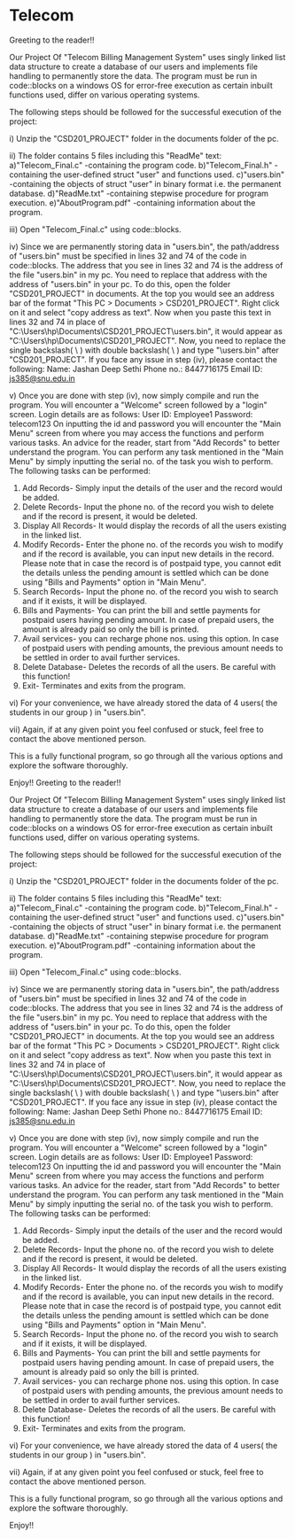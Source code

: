 # Telecom
Greeting to the reader!!

Our Project Of "Telecom Billing Management System" uses singly linked list data structure to create a database of our users and implements file handling to permanently store the data.
The program must be run in code::blocks on a windows OS for error-free execution as certain inbuilt functions used, differ on various operating systems.

The following steps should be followed for the successful execution of the project:

i) Unzip the "CSD201_PROJECT" folder in the documents folder of the pc.

ii) The folder contains 5 files including this "ReadMe" text:
    a)"Telecom_Final.c"  -containing the program code.
    b)"Telecom_Final.h"  -containing the user-defined struct "user" and functions used.
    c)"users.bin"        -containing the objects of struct "user" in binary format i.e. the permanent database.
    d)"ReadMe.txt"       -containing stepwise procedure for program execution.
    e)"AboutProgram.pdf" -containing information about the program.

iii) Open "Telecom_Final.c" using code::blocks.

iv) Since we are permanently storing data in "users.bin", the path/address of "users.bin" must be specified in lines 32 and 74 of the code in code::blocks. The address that you see in lines 32 and 74 is the address of the file "users.bin" in my pc. You need to replace that address with the address of "users.bin" in your pc. 
To do this, open the folder "CSD201_PROJECT" in documents. At the top you would see an address bar of the format "This PC > Documents > CSD201_PROJECT". Right click on it and select "copy address as text". Now when you paste this text in lines 32 and 74 in place of "C:\\Users\\hp\\Documents\\CSD201_PROJECT\\users.bin", it would appear as "C:\Users\hp\Documents\CSD201_PROJECT". Now, you need to replace the single backslash( \ ) with double backslash( \\ ) and type "\\users.bin" after "CSD201_PROJECT".
If you face any issue in step (iv), please contact the following:
Name: Jashan Deep Sethi
Phone no.: 8447716175
Email ID: js385@snu.edu.in

v) Once you are done with step (iv), now simply compile and run the program. You will encounter a "Welcome" screen followed by a "login" screen. Login details are as follows:
User ID: Employee1
Password: telecom123
On inputting the id and password you will encounter the "Main Menu" screen from where you may access the functions and perform various tasks. An advice for the reader, start from "Add  Records" to better understand the program.
You can perform any task mentioned in the "Main Menu" by simply inputting the serial no. of the task you wish to perform.
The following tasks can be performed:
1) Add Records- Simply input the details of the user and the record would be added.
2) Delete Records- Input the phone no. of the record you wish to delete and if the record is present, it would be deleted.
3) Display All Records- It would display the records of all the users existing in the linked list.
4) Modify Records- Enter the phone no. of the records you wish to modify and if the record is available, you can input new details in the record. Please note that in case the record is of postpaid type, you cannot edit the details unless the pending amount is settled which can be done using "Bills and Payments" option in "Main Menu".
5) Search Records- Input the phone no. of the record you wish to search and if it exists, it will be displayed.
6) Bills and Payments- You can print the bill and settle payments for postpaid users having pending amount. In case of prepaid users, the amount is already paid so only the bill is printed.
7) Avail services- you can recharge phone nos. using this option. In case of postpaid users with pending amounts, the previous amount needs to be settled in order to avail further services.
8) Delete Database- Deletes the records of all the users. Be careful with this function!
9) Exit- Terminates and exits from the program.   

vi) For your convenience, we have already stored the data of 4 users( the students in our group ) in "users.bin".

vii) Again, if at any given point you feel confused or stuck, feel free to contact the above mentioned person.

This is a fully functional program, so go through all the various options and explore the software thoroughly.

Enjoy!! 
Greeting to the reader!!

Our Project Of "Telecom Billing Management System" uses singly linked list data structure to create a database of our users and implements file handling to permanently store the data.
The program must be run in code::blocks on a windows OS for error-free execution as certain inbuilt functions used, differ on various operating systems.

The following steps should be followed for the successful execution of the project:

i) Unzip the "CSD201_PROJECT" folder in the documents folder of the pc.

ii) The folder contains 5 files including this "ReadMe" text:
    a)"Telecom_Final.c"  -containing the program code.
    b)"Telecom_Final.h"  -containing the user-defined struct "user" and functions used.
    c)"users.bin"        -containing the objects of struct "user" in binary format i.e. the permanent database.
    d)"ReadMe.txt"       -containing stepwise procedure for program execution.
    e)"AboutProgram.pdf" -containing information about the program.

iii) Open "Telecom_Final.c" using code::blocks.

iv) Since we are permanently storing data in "users.bin", the path/address of "users.bin" must be specified in lines 32 and 74 of the code in code::blocks. The address that you see in lines 32 and 74 is the address of the file "users.bin" in my pc. You need to replace that address with the address of "users.bin" in your pc. 
To do this, open the folder "CSD201_PROJECT" in documents. At the top you would see an address bar of the format "This PC > Documents > CSD201_PROJECT". Right click on it and select "copy address as text". Now when you paste this text in lines 32 and 74 in place of "C:\\Users\\hp\\Documents\\CSD201_PROJECT\\users.bin", it would appear as "C:\Users\hp\Documents\CSD201_PROJECT". Now, you need to replace the single backslash( \ ) with double backslash( \\ ) and type "\\users.bin" after "CSD201_PROJECT".
If you face any issue in step (iv), please contact the following:
Name: Jashan Deep Sethi
Phone no.: 8447716175
Email ID: js385@snu.edu.in

v) Once you are done with step (iv), now simply compile and run the program. You will encounter a "Welcome" screen followed by a "login" screen. Login details are as follows:
User ID: Employee1
Password: telecom123
On inputting the id and password you will encounter the "Main Menu" screen from where you may access the functions and perform various tasks. An advice for the reader, start from "Add  Records" to better understand the program.
You can perform any task mentioned in the "Main Menu" by simply inputting the serial no. of the task you wish to perform.
The following tasks can be performed:
1) Add Records- Simply input the details of the user and the record would be added.
2) Delete Records- Input the phone no. of the record you wish to delete and if the record is present, it would be deleted.
3) Display All Records- It would display the records of all the users existing in the linked list.
4) Modify Records- Enter the phone no. of the records you wish to modify and if the record is available, you can input new details in the record. Please note that in case the record is of postpaid type, you cannot edit the details unless the pending amount is settled which can be done using "Bills and Payments" option in "Main Menu".
5) Search Records- Input the phone no. of the record you wish to search and if it exists, it will be displayed.
6) Bills and Payments- You can print the bill and settle payments for postpaid users having pending amount. In case of prepaid users, the amount is already paid so only the bill is printed.
7) Avail services- you can recharge phone nos. using this option. In case of postpaid users with pending amounts, the previous amount needs to be settled in order to avail further services.
8) Delete Database- Deletes the records of all the users. Be careful with this function!
9) Exit- Terminates and exits from the program.   

vi) For your convenience, we have already stored the data of 4 users( the students in our group ) in "users.bin".

vii) Again, if at any given point you feel confused or stuck, feel free to contact the above mentioned person.

This is a fully functional program, so go through all the various options and explore the software thoroughly.

Enjoy!! 
